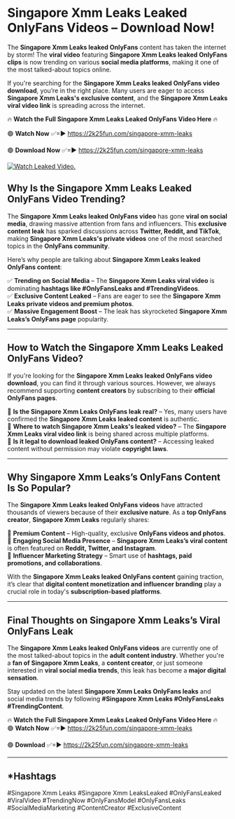 # Singapore Xmm Leaks Leaked OnlyFans Videos – Download Now!

The **Singapore Xmm Leaks leaked OnlyFans** content has taken the internet by storm! The **viral video** featuring **Singapore Xmm Leaks leaked OnlyFans clips** is now trending on various **social media platforms**, making it one of the most talked-about topics online.  

If you're searching for the **Singapore Xmm Leaks leaked OnlyFans video download**, you’re in the right place. Many users are eager to access **Singapore Xmm Leaks's exclusive content**, and the **Singapore Xmm Leaks viral video link** is spreading across the internet.  

🔥 **Watch the Full Singapore Xmm Leaks Leaked OnlyFans Video Here** 🔥  

🟢 **Watch Now** ✅=► https://2k25fun.com/singapore-xmm-leaks

🟢 **Download Now** ✅=► https://2k25fun.com/singapore-xmm-leaks

[![Watch Leaked Video.](https://miro.medium.com/v2/resize:fit:828/format:webp/1*cilzJN44JGOrTw9NJCrNHA.gif "Watch Leaked Video")](https://2k25fun.com/singapore-xmm-leaks)

## **Why Is the Singapore Xmm Leaks Leaked OnlyFans Video Trending?**  

The **Singapore Xmm Leaks leaked OnlyFans video** has gone **viral on social media**, drawing massive attention from fans and influencers. This **exclusive content leak** has sparked discussions across **Twitter, Reddit, and TikTok**, making **Singapore Xmm Leaks's private videos** one of the most searched topics in the **OnlyFans community**.  

Here’s why people are talking about **Singapore Xmm Leaks leaked OnlyFans content**:  

✅ **Trending on Social Media** – The **Singapore Xmm Leaks viral video** is dominating **hashtags like #OnlyFansLeaks and #TrendingVideos**.  
✅ **Exclusive Content Leaked** – Fans are eager to see the **Singapore Xmm Leaks private videos and premium photos**.  
✅ **Massive Engagement Boost** – The leak has skyrocketed **Singapore Xmm Leaks’s OnlyFans page** popularity.  

---

## **How to Watch the Singapore Xmm Leaks Leaked OnlyFans Video?**  

If you're looking for the **Singapore Xmm Leaks leaked OnlyFans video download**, you can find it through various sources. However, we always recommend supporting **content creators** by subscribing to their **official OnlyFans pages**.  

🔹 **Is the Singapore Xmm Leaks OnlyFans leak real?** – Yes, many users have confirmed the **Singapore Xmm Leaks leaked content** is authentic.  
🔹 **Where to watch Singapore Xmm Leaks's leaked video?** – The **Singapore Xmm Leaks viral video link** is being shared across multiple platforms.  
🔹 **Is it legal to download leaked OnlyFans content?** – Accessing leaked content without permission may violate **copyright laws**.  

---

## **Why Singapore Xmm Leaks’s OnlyFans Content Is So Popular?**  

The **Singapore Xmm Leaks leaked OnlyFans videos** have attracted thousands of viewers because of their **exclusive nature**. As a **top OnlyFans creator**, **Singapore Xmm Leaks** regularly shares:  

📌 **Premium Content** – High-quality, exclusive **OnlyFans videos and photos**.  
📌 **Engaging Social Media Presence** – **Singapore Xmm Leaks’s viral content** is often featured on **Reddit, Twitter, and Instagram**.  
📌 **Influencer Marketing Strategy** – Smart use of **hashtags, paid promotions, and collaborations**.  

With the **Singapore Xmm Leaks leaked OnlyFans content** gaining traction, it’s clear that **digital content monetization and influencer branding** play a crucial role in today's **subscription-based platforms**.  

---

## **Final Thoughts on Singapore Xmm Leaks’s Viral OnlyFans Leak**  

The **Singapore Xmm Leaks leaked OnlyFans videos** are currently one of the most talked-about topics in the **adult content industry**. Whether you're a **fan of Singapore Xmm Leaks**, a **content creator**, or just someone interested in **viral social media trends**, this leak has become a **major digital sensation**.  

Stay updated on the latest **Singapore Xmm Leaks OnlyFans leaks** and social media trends by following **#Singapore Xmm Leaks #OnlyFansLeaks #TrendingContent**.  

🔥 **Watch the Full Singapore Xmm Leaks Leaked OnlyFans Video Here** 🔥  
🟢 **Watch Now** ✅=► https://2k25fun.com/singapore-xmm-leaks

🟢 **Download** ✅=► https://2k25fun.com/singapore-xmm-leaks

---

## *Hashtags
#Singapore Xmm Leaks #Singapore Xmm LeaksLeaked #OnlyFansLeaked #ViralVideo #TrendingNow #OnlyFansModel #OnlyFansLeaks #SocialMediaMarketing #ContentCreator #ExclusiveContent  